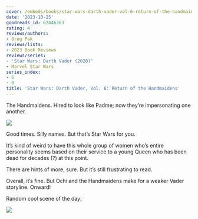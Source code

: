 ```yaml
---
cover: /embeds/books/star-wars-darth-vader-vol-6-return-of-the-handmaidens.jpg
date: '2023-10-25'
goodreads_id: 62446363
rating: 4
reviews/authors:
- Greg Pak
reviews/lists:
- 2023 Book Reviews
reviews/series:
- 'Star Wars: Darth Vader (2020)'
- Marvel Star Wars
series_index:
- 6
- 0
title: 'Star Wars: Darth Vader, Vol. 6: Return of the Handmaidens'
---
```


The Handmaidens. Hired to look like Padme; now they’re impersonating one another. 

![](/embeds/books/attachments/darth-vader-2020-v6-textbundle-07f7e6.png)

Good times. Silly names. But that’s Star Wars for you. 

<!--more-->

It’s kind of weird to have this whole group of women who’s entire personality seems based on their service to a young Queen who has been dead for decades (?) at this point. 

There are hints of more, sure. But it’s still frustrating to read. 

Overall, it’s fine. But Ochi and the Handmaidens make for a weaker Vader storyline. Onward!

Random cool scene of the day: 

![](/embeds/books/attachments/darth-vader-2020-v6-textbundle-5fc4d6.png)


